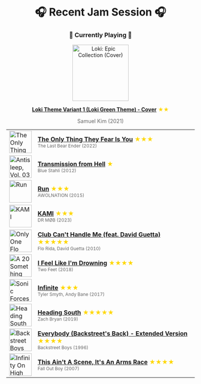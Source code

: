 <div align='center'>

# 🎧 Recent Jam Session 🎧

<h3>🎵 Currently Playing 🎵</h3>

<a href="https://open.spotify.com/track/589nAgxn4ufrqd2KjHxay8"><img src="https://i.scdn.co/image/ab67616d0000b2732d4439111d68acb3f3a08e16" width="150" height="150" alt="Loki: Epic Collection (Cover)" /></a>

<b><a href="https://open.spotify.com/track/589nAgxn4ufrqd2KjHxay8">Loki Theme Variant 1 (Loki Green Theme) - Cover</a></b><span style="color: gold;"> ★★</span>

<span style="color: #666;">Samuel Kim (2021)</span>

<table style='margin: 0 auto; max-width: 550px;'>
<tr>
<td width="60"><a href="https://open.spotify.com/track/0qb88piRhrignxmuVJssLG"><img src="https://i.scdn.co/image/ab67616d0000b2731ccecd0493c3cb25b703e50d" width="60" height="60" alt="The Only Thing They Fear Is You" /></a></td>
<td><b><a href="https://open.spotify.com/track/0qb88piRhrignxmuVJssLG">The Only Thing They Fear Is You</a></b> <span style="color: gold;"> ★★★</span><br><span style="font-size: 12px; color: #666;">The Last Bear Ender (2022)</span></td>
</tr>
<tr>
<td width="60"><a href="https://open.spotify.com/track/2lY9nKosxOxmNvLEYW3zTN"><img src="https://i.scdn.co/image/ab67616d0000b273b24c2772648d620859c071f2" width="60" height="60" alt="Antisleep, Vol. 03" /></a></td>
<td><b><a href="https://open.spotify.com/track/2lY9nKosxOxmNvLEYW3zTN">Transmission from Hell</a></b> <span style="color: gold;"> ★</span><br><span style="font-size: 12px; color: #666;">Blue Stahli (2012)</span></td>
</tr>
<tr>
<td width="60"><a href="https://open.spotify.com/track/2wIC3jqtTK78zQMdj1DRLu"><img src="https://i.scdn.co/image/ab67616d0000b273f7b69bb1db06fec7f326d6f7" width="60" height="60" alt="Run" /></a></td>
<td><b><a href="https://open.spotify.com/track/2wIC3jqtTK78zQMdj1DRLu">Run</a></b> <span style="color: gold;"> ★★★</span><br><span style="font-size: 12px; color: #666;">AWOLNATION (2015)</span></td>
</tr>
<tr>
<td width="60"><a href="https://open.spotify.com/track/6rm58LPjSArdS4zEHSKXDu"><img src="https://i.scdn.co/image/ab67616d0000b27330c996f370c1a614f294765d" width="60" height="60" alt="KAMI" /></a></td>
<td><b><a href="https://open.spotify.com/track/6rm58LPjSArdS4zEHSKXDu">KAMI</a></b> <span style="color: gold;"> ★★★</span><br><span style="font-size: 12px; color: #666;">DR MØB (2023)</span></td>
</tr>
<tr>
<td width="60"><a href="https://open.spotify.com/track/6ebkx7Q5tTxrCxKq4GYj0Y"><img src="https://i.scdn.co/image/ab67616d0000b273c0ddb38854cde41708d606a1" width="60" height="60" alt="Only One Flo (Part 1)" /></a></td>
<td><b><a href="https://open.spotify.com/track/6ebkx7Q5tTxrCxKq4GYj0Y">Club Can't Handle Me (feat. David Guetta)</a></b> <span style="color: gold;"> ★★★★★</span><br><span style="font-size: 12px; color: #666;">Flo Rida, David Guetta (2010)</span></td>
</tr>
<tr>
<td width="60"><a href="https://open.spotify.com/track/3aauaXWRgwCMoykMbI0Jq1"><img src="https://i.scdn.co/image/ab67616d0000b273fe3a12c23f04549cef0fbe84" width="60" height="60" alt="A 20 Something Fuck" /></a></td>
<td><b><a href="https://open.spotify.com/track/3aauaXWRgwCMoykMbI0Jq1">I Feel Like I'm Drowning</a></b> <span style="color: gold;"> ★★★★</span><br><span style="font-size: 12px; color: #666;">Two Feet (2018)</span></td>
</tr>
<tr>
<td width="60"><a href="https://open.spotify.com/track/2CoMPoD8KUljU0AN7FZhur"><img src="https://i.scdn.co/image/ab67616d0000b27314103cfb997c24360a45a04d" width="60" height="60" alt="Sonic Forces Vocal Traxx On The Edge" /></a></td>
<td><b><a href="https://open.spotify.com/track/2CoMPoD8KUljU0AN7FZhur">Infinite</a></b> <span style="color: gold;"> ★★★</span><br><span style="font-size: 12px; color: #666;">Tyler Smyth, Andy Bane (2017)</span></td>
</tr>
<tr>
<td width="60"><a href="https://open.spotify.com/track/2Dct3GykKZ58hpWRFfe2Qd"><img src="https://i.scdn.co/image/ab67616d0000b273f9017bcd001d030d46850226" width="60" height="60" alt="Heading South" /></a></td>
<td><b><a href="https://open.spotify.com/track/2Dct3GykKZ58hpWRFfe2Qd">Heading South</a></b> <span style="color: gold;"> ★★★★★</span><br><span style="font-size: 12px; color: #666;">Zach Bryan (2019)</span></td>
</tr>
<tr>
<td width="60"><a href="https://open.spotify.com/track/5WTxbyWTpoqhdxEN2szOnl"><img src="https://i.scdn.co/image/ab67616d0000b273dafd4b9261a1ab9acd53a53d" width="60" height="60" alt="Backstreet Boys" /></a></td>
<td><b><a href="https://open.spotify.com/track/5WTxbyWTpoqhdxEN2szOnl">Everybody (Backstreet's Back) - Extended Version</a></b> <span style="color: gold;"> ★★★★</span><br><span style="font-size: 12px; color: #666;">Backstreet Boys (1996)</span></td>
</tr>
<tr>
<td width="60"><a href="https://open.spotify.com/track/1oagRT7LfpVlNJN6FSZDGp"><img src="https://i.scdn.co/image/ab67616d0000b273da071ae7564949fbbfc6904d" width="60" height="60" alt="Infinity On High" /></a></td>
<td><b><a href="https://open.spotify.com/track/1oagRT7LfpVlNJN6FSZDGp">This Ain't A Scene, It's An Arms Race</a></b> <span style="color: gold;"> ★★★★</span><br><span style="font-size: 12px; color: #666;">Fall Out Boy (2007)</span></td>
</tr>
</table>
</div>

